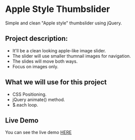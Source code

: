 # Apple Style Thumbslider

Simple and clean "Apple style" thumbslider using jQuery.

## Project description:

* It'll be a clean looking apple-like image slider.
* The slider will use smaller thumnail images for navigation.
* The slides will move both ways.
* Focus on images only.

## What we will use for this project

* CSS Positioning.
* jQuery animate() method.
* $.each loop.

## Live Demo

You can see the live demo [HERE](http://edgardopinto-escalier.github.io/Apple-Style-Thumbslider/)

